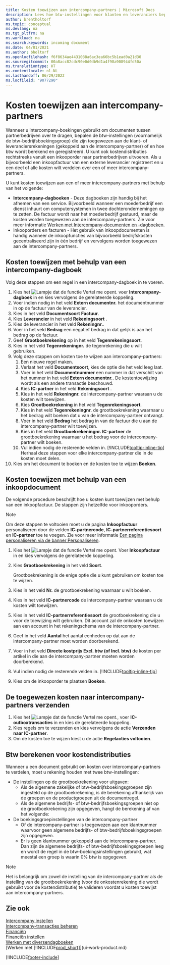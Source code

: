 ```yaml
---
title: Kosten toewijzen aan intercompany-partners | Microsoft Docs
description: Lees hoe btw-instellingen voor klanten en leveranciers bepalen of en hoe btw wordt berekend.
author: brentholtorf
ms.topic: conceptual
ms.devlang: na
ms.tgt_pltfrm: na
ms.workload: na
ms.search.keywords: incoming document
ms.date: 04/01/2021
ms.author: bholtorf
ms.openlocfilehash: f6f8634ae4431038a6ac3ea66bc5b1ead0a21d30
ms.sourcegitcommit: 00a8acc82cdc90e0d0db9d1a4f98a908944fd50a
ms.translationtype: HT
ms.contentlocale: nl-NL
ms.lasthandoff: 06/29/2022
ms.locfileid: "9077290"
---
```

# <a name="allocate-costs-to-intercompany-partners"></a>Kosten toewijzen aan intercompany-partners
Wanneer u intercompany-boekingen gebruikt om documenten tussen partnerbedrijven over te dragen, bepalen de btw-instellingen (voornamelijk de btw-bedrijfsboekingsgroep) die zijn toegewezen aan de klant- of leveranciersrekeningen (gekoppeld aan de intercompany-partner) of en hoe btw wordt berekend en geregistreerd. U kunt ook kostendistributies rechtstreeks vanuit een inkooporder naar partnerbedrijven uitvoeren. Als u bijvoorbeeld een inkoopfactuur van een externe leverancier registreert en u een deel of alle kosten wilt verdelen over een of meer intercompany-partners.

U kunt kosten toewijzen aan een of meer intercompany-partners met behulp van het volgende:

* **Intercompany-dagboeken** - Deze dagboeken zijn handig bij het afnemen van een service. Bijvoorbeeld wanneer een moederbedrijf een dienst inhuurt om computersystemen in twee dochterondernemingen op te zetten. De factuur wordt naar het moederbedrijf gestuurd, maar de kosten worden toegewezen aan de intercompany-partners. Zie voor meer informatie [Werken met Intercompany-documenten en -dagboeken](intercompany-how-work-documents-journals.md).
* Inkooporders en facturen - Het gebruik van inkoopdocumenten is handig wanneer de inkoopfuncties van bijvoorbeeld bedrijfskosten gecentraliseerd zijn in één bedrijf en vervolgens worden toegewezen aan de intercompany-partners.

## <a name="to-allocate-costs-using-an-intercompany-general-journal"></a>Kosten toewijzen met behulp van een intercompany-dagboek
Volg deze stappen om een regel in een intercompany-dagboek in te voeren. 

1. Kies het ![Lampje dat de functie Vertel me opent.](media/ui-search/search_small.png "Vertel me wat u wilt doen") voer **Intercompany-dagboek** in en kies vervolgens de gerelateerde koppeling.
2. Voer indien nodig in het veld **Extern documentnr.** het documentnummer in op de factuur van de leverancier.
3. Kies in het veld **Documentsoort** **Factuur**.
4. Kies **Leverancier** in het veld **Rekeningsoort** .
5. Kies de leverancier in het veld **Rekeningnr.**.
6. Voer in het veld **Bedrag** een negatief bedrag in dat gelijk is aan het bedrag op de factuur.
7. Geef **Grootboekrekening** op in het veld **Tegenrekeningsoort**.
8. Kies in het veld **Tegenrekeningnr.** de tegenrekening die u wilt gebruiken.
9. Volg deze stappen om kosten toe te wijzen aan intercompany-partners:
   1. Een nieuwe regel maken.
   2. Verlaat het veld **Documentsoort**, kies de optie die het veld leeg laat.
   3. Voer in het veld **Documentnummer** een nummer in dat verschilt van het nummer in het veld **Extern documentnr.**. De kostentoewijzing wordt als een andere transactie beschouwd.
   4. Kies **IC-partner** in het veld **Rekeningsoort** .
   5. Kies in het veld **Rekeningnr.** de intercompany-partner waaraan u de kosten wilt toewijzen.
   6. Kies **Grootboekrekening** in het veld **Tegenrekeningsoort**.
   7. Kies in het veld **Tegenrekeningnr.** de grootboekrekening waarnaar u het bedrag wilt boeken dat u van de intercompany-partner ontvangt.
   1. Voer in het veld **Bedrag** het bedrag in van de factuur die u aan de intercompany-partner wilt toewijzen.
   1. Kies in het veld **Grootboekrekeningnr. IC-partner** de grootboekrekening waarnaar u het bedrag voor de intercompany-partner wilt boeken. 
   1. Vul indien nodig de resterende velden in. [!INCLUDE[tooltip-inline-tip](includes/tooltip-inline-tip_md.md)] Herhaal deze stappen voor elke intercompany-partner die in de kosten moet delen.
1. Kies om het document te boeken en de kosten toe te wijzen **Boeken**.  

## <a name="to-allocate-costs-using-a-purchase-document"></a>Kosten toewijzen met behulp van een inkoopdocument
De volgende procedure beschrijft hoe u kosten kunt toewijzen met behulp van een inkoopfactuur. De stappen zijn hetzelfde voor inkooporders.

> [!NOTE]
> Om deze stappen te voltooien moet u de pagina **Inkoopfactuur** personaliseren door de velden **IC-partnercode**, **IC-partnerreferentiesoort** en **IC-partner** toe te voegen. Zie voor meer informatie [Een pagina personaliseren via de banner Personaliseren](ui-personalization-user.md#to-start-personalizing-a-page-through-the-personalizing-banner).

1. Kies het ![Lampje dat de functie Vertel me opent.](media/ui-search/search_small.png "Vertel me wat u wilt doen") Voer **Inkoopfactuur** in en kies vervolgens de gerelateerde koppeling.
2. Kies **Grootboekrekening** in het veld **Soort**.
   
   Grootboekrekening is de enige optie die u kunt gebruiken om kosten toe te wijzen.  
1. Kies in het veld **Nr.** de grootboekrekening waarnaar u wilt boeken.
1. Kies in het veld **IC-partnercode** de intercompany-partner waaraan u de kosten wilt toewijzen.
1. Kies in het veld **IC-partnerreferentiesoort** de grootboekrekening die u voor de toewijzing wilt gebruiken. Dit account zal de onkosten toewijzen aan een account in het rekeningschema van de intercompany-partner.
1. Geef in het veld **Aantal** het aantal eenheden op dat aan de intercompany-partner moet worden doorberekend.
1. Voer in het veld **Directe kostprijs Excl. btw (of Incl. btw)** de kosten per artikel in die aan de intercompany-partner moeten worden doorberekend.
1. Vul indien nodig de resterende velden in. [!INCLUDE[tooltip-inline-tip](includes/tooltip-inline-tip_md.md)] 
1. Kies om de inkooporder te plaatsen **Boeken**.

## <a name="to-send-the-allocated-costs-to-intercompany-partners"></a>De toegewezen kosten naar intercompany-partners verzenden
1. Kies het ![Lampje dat de functie Vertel me opent.](media/ui-search/search_small.png "Vertel me wat u wilt doen"), voer **IC-outboxtransacties** in en kies de gerelateerde koppeling.
2. Kies regels om te verzenden en kies vervolgens de actie **Verzenden naar IC-partner**. 
3. Om de kosten toe te wijzen kiest u de actie **Regelacties voltooien**.

## <a name="calculating-vat-for-cost-distributions"></a>Btw berekenen voor kostendistributies
Wanneer u een document gebruikt om kosten over intercompany-partners te verdelen, moet u rekening houden met twee btw-instellingen: 
* De instellingen op de grootboekrekening voor uitgaven:
   * Als de algemene zakelijke of btw-bedrijfsboekingsgroepen zijn ingesteld op de grootboekrekening, is de berekening afhankelijk van de groepen en de productgroepen uit de documentregel.
   * Als de algemene bedrijfs- of btw-bedrijfsboekingsgroepen niet op de grootboekrekening zijn opgegeven, hangt de berekening af van het volgende:
* De boekingsgroepinstellingen van de intercompany-partner
   * Of de intercompany-partner is toegewezen aan een klantnummer waarvoor geen algemene bedrijfs- of btw-bedrijfsboekingsgroepen zijn opgegeven.
   * Er is geen klantnummer gekoppeld aan de intercompany-partner. Dan zijn de algemene bedrijfs- of btw-bedrijfsboekingsgroepen leeg en wordt de regel in de btw-boekingsinstellingen gebruikt, wat meestal een groep is waarin 0% btw is opgegeven.

> [!NOTE]
> Het is belangrijk om zowel de instelling van de intercompany-partner als de instelling van de grootboekrekening (voor de onkostenrekening die wordt gebruikt voor de kostendistributie) te valideren voordat u kosten toewijst aan intercompany-partners.

## <a name="see-also"></a>Zie ook
[Intercompany instellen](intercompany-how-setup.md)  
[Intercompany-transacties beheren](intercompany-manage.md)  
[Financiën](finance.md)  
[Financiën instellen](finance-setup-finance.md)  
[Werken met diversendagboeken](ui-work-general-journals.md)  
[Werken met [!INCLUDE[prod_short](includes/prod_short.md)]](ui-work-product.md)

[!INCLUDE[footer-include](includes/footer-banner.md)]